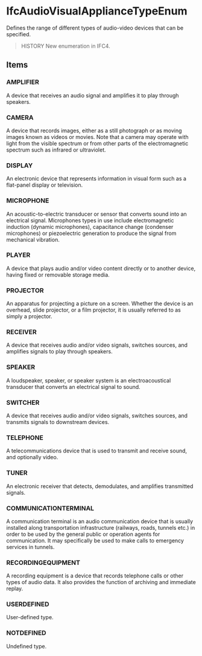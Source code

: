 # IfcAudioVisualApplianceTypeEnum

Defines the range of different types of audio-video devices that can be specified.

> HISTORY New enumeration in IFC4.

## Items

### AMPLIFIER
A device that receives an audio signal and amplifies it to play through speakers.

### CAMERA
A device that records images, either as a still photograph or as moving images known as videos or movies. Note that a camera may operate with light from the visible spectrum or from other parts of the electromagnetic spectrum such as infrared or ultraviolet.

### DISPLAY
An electronic device that represents information in visual form such as a flat-panel display or television.

### MICROPHONE
An acoustic-to-electric transducer or sensor that converts sound into an electrical signal. Microphones types in use include electromagnetic induction (dynamic microphones), capacitance change (condenser microphones) or piezoelectric generation to produce the signal from mechanical vibration.

### PLAYER
A device that plays audio and/or video content directly or to another device, having fixed or removable storage media.

### PROJECTOR
An apparatus for projecting a picture on a screen. Whether the device is an overhead, slide projector, or a film projector, it is usually referred to as simply a projector.

### RECEIVER
A device that receives audio and/or video signals, switches sources, and amplifies signals to play through speakers.

### SPEAKER
A loudspeaker, speaker, or speaker system is an electroacoustical transducer that converts an electrical signal to sound.

### SWITCHER
A device that receives audio and/or video signals, switches sources, and transmits signals to downstream devices.

### TELEPHONE
A telecommunications device that is used to transmit and receive sound, and optionally video.

### TUNER
An electronic receiver that detects, demodulates, and amplifies transmitted signals.

### COMMUNICATIONTERMINAL
A communication terminal is an audio communication device that is usually installed along transportation infrastructure (railways, roads, tunnels etc.) in order to be used by the general public or operation agents for communication. It may specifically be used to make calls to emergency services in tunnels.

### RECORDINGEQUIPMENT
A recording equipment is a device that records telephone calls or other types of audio data. It also provides the function of archiving and immediate replay.

### USERDEFINED
User-defined type.

### NOTDEFINED
Undefined type.
